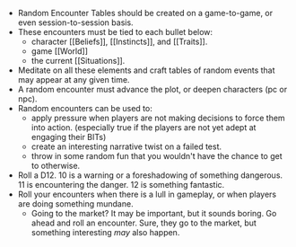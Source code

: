 - Random Encounter Tables should be created on a game-to-game, or even session-to-session basis. 
- These encounters must be tied to each bullet below: 
	- character [[Beliefs]], [[Instincts]], and [[Traits]]. 
	- game [[World]]
	- the current [[Situations]]. 
- Meditate on all these elements and craft tables of random events that may appear at any given time. 
- A random encounter must advance the plot, or deepen characters (pc or npc).
- Random encounters can be used to: 
	- apply pressure when players are not making decisions to force them into action. (especially true if the players are not yet adept at engaging their BITs)
	- create an interesting narrative twist on a failed test.
	- throw in some random fun that you wouldn't have the chance to get to otherwise. 
- Roll a D12. 10 is a warning or a foreshadowing of something dangerous. 11 is encountering the danger. 12 is something fantastic. 
- Roll your encounters when there is a lull in gameplay, or when players are doing something mundane. 
	- Going to the market? It may be important, but it sounds boring. Go ahead and roll an encounter. Sure, they go to the market, but something interesting *may* also happen. 